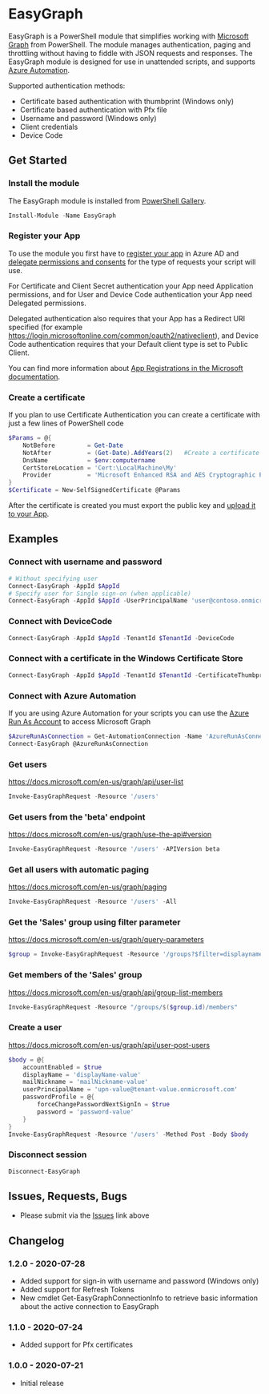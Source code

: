 # EasyGraph

EasyGraph is a PowerShell module that simplifies working with [Microsoft Graph](https://docs.microsoft.com/en-us/graph/) from PowerShell. The module manages authentication, paging and throttling without having to fiddle with JSON requests and responses.
The EasyGraph module is designed for use in unattended scripts, and supports [Azure Automation](https://azure.microsoft.com/en-us/services/automation/).

Supported authentication methods:

* Certificate based authentication with thumbprint (Windows only)
* Certificate based authentication with Pfx file
* Username and password (Windows only)
* Client credentials
* Device Code

## Get Started

### Install the module

The EasyGraph module is installed from [PowerShell Gallery](https://www.powershellgallery.com/packages/EasyGraph).

```powershell
Install-Module -Name EasyGraph
```

### Register your App

To use the module you first have to [register your app](https://docs.microsoft.com/en-us/graph/auth-register-app-v2) in Azure AD and [delegate permissions and consents](https://docs.microsoft.com/en-us/azure/active-directory/develop/v2-permissions-and-consent) for the type of requests your script will use.

For Certificate and Client Secret authentication your App need Application permissions, and for User and Device Code authentication your App need Delegated permissions.

Delegated authentication also requires that your App has a Redirect URI specified (for example <https://login.microsoftonline.com/common/oauth2/nativeclient>), and Device Code authentication requires that your Default client type is set to Public Client.

You can find more information about [App Registrations in the Microsoft documentation](https://docs.microsoft.com/en-us/azure/active-directory/develop/scenario-desktop-app-registration).

### Create a certificate

If you plan to use Certificate Authentication you can create a certificate with just a few lines of PowerShell code

```powershell
$Params = @{
    NotBefore         = Get-Date
    NotAfter          = (Get-Date).AddYears(2)   #Create a certificate with two years validity
    DnsName           = $env:computername
    CertStoreLocation = 'Cert:\LocalMachine\My'
    Provider          = 'Microsoft Enhanced RSA and AES Cryptographic Provider'
}
$Certificate = New-SelfSignedCertificate @Params
```

After the certificate is created you must export the public key and [upload it to your App](https://docs.microsoft.com/en-us/azure/active-directory/develop/howto-create-service-principal-portal#upload-a-certificate-or-create-a-secret-for-signing-in).

## Examples

### Connect with username and password

```powershell
# Without specifying user
Connect-EasyGraph -AppId $AppId
# Specify user for Single sign-on (when applicable)
Connect-EasyGraph -AppId $AppId -UserPrincipalName 'user@contoso.onmicrosoft.com'
```

### Connect with DeviceCode

```powershell
Connect-EasyGraph -AppId $AppId -TenantId $TenantId -DeviceCode
```

### Connect with a certificate in the Windows Certificate Store

```powershell
Connect-EasyGraph -AppId $AppId -TenantId $TenantId -CertificateThumbprint $Certificate.Thumbprint
```

### Connect with Azure Automation

If you are using Azure Automation for your scripts you can use the [Azure Run As Account](https://docs.microsoft.com/en-us/azure/automation/manage-runas-account) to access Microsoft Graph

```powershell
$AzureRunAsConnection = Get-AutomationConnection -Name 'AzureRunAsConnection'
Connect-EasyGraph @AzureRunAsConnection
```

### Get users

<https://docs.microsoft.com/en-us/graph/api/user-list>

```powershell
Invoke-EasyGraphRequest -Resource '/users'
```

### Get users from the 'beta' endpoint

<https://docs.microsoft.com/en-us/graph/use-the-api#version>

```powershell
Invoke-EasyGraphRequest -Resource '/users' -APIVersion beta
```

### Get all users with automatic paging

<https://docs.microsoft.com/en-us/graph/paging>

```powershell
Invoke-EasyGraphRequest -Resource '/users' -All
```

### Get the 'Sales' group using filter parameter

<https://docs.microsoft.com/en-us/graph/query-parameters>

```powershell
$group = Invoke-EasyGraphRequest -Resource '/groups?$filter=displayname eq ''Sales'''
```

### Get members of the 'Sales' group

<https://docs.microsoft.com/en-us/graph/api/group-list-members>

```powershell
Invoke-EasyGraphRequest -Resource "/groups/$($group.id)/members"
```

### Create a user

<https://docs.microsoft.com/en-us/graph/api/user-post-users>

```powershell
$body = @{
    accountEnabled = $true
    displayName = 'displayName-value'
    mailNickname = 'mailNickname-value'
    userPrincipalName = 'upn-value@tenant-value.onmicrosoft.com'
    passwordProfile = @{
        forceChangePasswordNextSignIn = $true
        password = 'password-value'
    }
}
Invoke-EasyGraphRequest -Resource '/users' -Method Post -Body $body
```

### Disconnect session

```powershell
Disconnect-EasyGraph
```

## Issues, Requests, Bugs

* Please submit via the [Issues](https://github.com/andlin03/EasyGraph/issues) link above

## Changelog

### 1.2.0 - 2020-07-28

* Added support for sign-in with username and password (Windows only)
* Added support for Refresh Tokens
* New cmdlet Get-EasyGraphConnectionInfo to retrieve basic information about the active connection to EasyGraph

### 1.1.0 - 2020-07-24

* Added support for Pfx certificates

### 1.0.0 - 2020-07-21

* Initial release
